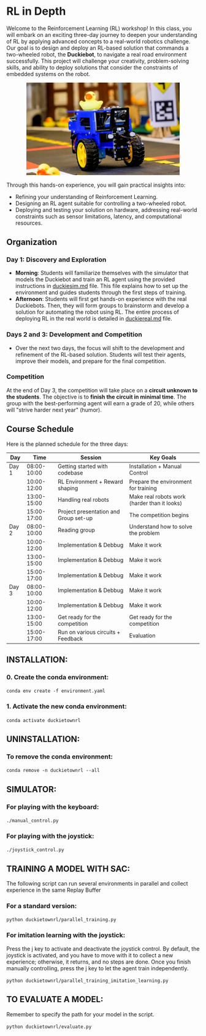 # RL in Depth

Welcome to the Reinforcement Learning (RL) workshop! In this class, you will embark on an exciting three-day journey to deepen your understanding of RL by applying advanced concepts to a real-world robotics challenge. Our goal is to design and deploy an RL-based solution that commands a two-wheeled robot, the **Duckiebot**, to navigate a real road environment successfully. This project will challenge your creativity, problem-solving skills, and ability to deploy solutions that consider the constraints of embedded systems on the robot.

<div align="center">
  <img src="img/duckiebot.jpg" alt="Duckiebot" width="400"/>
</div>


Through this hands-on experience, you will gain practical insights into:
- Refining your understanding of Reinforcement Learning.
- Designing an RL agent suitable for controlling a two-wheeled robot.
- Deploying and testing your solution on hardware, addressing real-world constraints such as sensor limitations, latency, and computational resources.

## Organization

### Day 1: Discovery and Exploration
- **Morning**: Students will familiarize themselves with the simulator that models the Duckiebot and train an RL agent using the provided instructions in [duckiesim.md](duckiesim/duckiesim.md) file. This file explains how to set up the environment and guides students through the first steps of training.
- **Afternoon**: Students will first get hands-on experience with the real Duckiebots. Then, they will form groups to brainstorm and develop a solution for automating the robot using RL. The entire process of deploying RL in the real world is detailed in [duckiereal.md](duckiereal/duckiereal.md) file.

### Days 2 and 3: Development and Competition
- Over the next two days, the focus will shift to the development and refinement of the RL-based solution. Students will test their agents, improve their models, and prepare for the final competition.

### Competition
At the end of Day 3, the competition will take place on a **circuit unknown to the students**. The objective is to **finish the circuit in minimal time**. The group with the best-performing agent will earn a grade of 20, while others will "strive harder next year" (humor).




## Course Schedule

Here is the planned schedule for the three days:

| **Day** | **Time**   | **Session**                                   | **Key Goals**                                      |
|---------|------------|-----------------------------------------------|--------------------------------------------------|
| Day 1   | 08:00-10:00 | Getting started with codebase           | Installation + Manual Control          |
|         | 10:00-12:00 | RL Environment + Reward shaping   | Prepare the environment for training   |
|         | 13:00-15:00 | Handling real robots | Make real robots work  (harder than it looks)                     |
|         | 15:00-17:00 | Project presentation and Group set-up        |      The competition begins        |
| Day 2   | 08:00-10:00 | Reading group                        | Understand how to solve the problem                      |
|         | 10:00-12:00 | Implementation \& Debbug        | Make it work  |
|         | 13:00-15:00 |  Implementation \& Debbug        | Make it work  |
|         | 15:00-17:00 |  Implementation \& Debbug        | Make it work  |       
| Day 3   | 08:00-10:00 |  Implementation \& Debbug        | Make it work  |                 
|         | 10:00-12:00 |  Implementation \& Debbug        | Make it work  |
|         | 13:00-15:00 | Get ready for the competition                    | Get ready for the competition     |
|         | 15:00-17:00 | Run on various circuits  + Feedback   | Evaluation            |


## INSTALLATION:

### 0. Create the conda environment:
`conda env create -f environment.yaml`

### 1. Activate the new conda environment:
`conda activate duckietownrl`

## UNINSTALLATION:

### To remove the conda environment:
`conda remove -n duckietownrl --all`

## SIMULATOR:
### For playing with the keyboard:
`./manual_control.py`

### For playing with the joystick:
`./joystick_control.py`

## TRAINING A MODEL WITH SAC:
The following script can run several environments in parallel and collect experience in the same Replay Buffer

### For a standard version:
`python duckietownrl/parallel_training.py`

### For imitation learning with the joystick:
Press the j key to activate and deactivate the joystick control. By default, the joystick is activated, and you have to move with it to collect a new experience; otherwise, it returns, and no steps are done. Once you finish manually controlling, press the j key to let the agent train independently.

`python duckietownrl/parallel_training_imitation_learning.py`

## TO EVALUATE A MODEL:
Remember to specify the path for your model in the script.

`python duckietownrl/evaluate.py`
